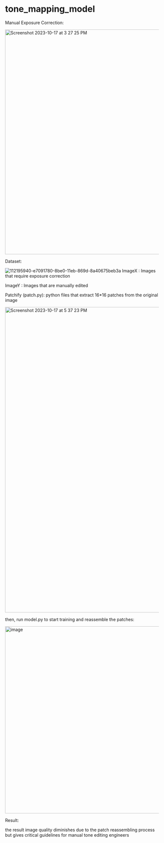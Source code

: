# tone_mapping_model

Manual Exposure Correction:

<img width="733" alt="Screenshot 2023-10-17 at 3 27 25 PM" src="https://github.com/jasonshin1127/exposure-correcting-model/assets/101506840/22372644-91c7-43db-9cd0-78a9a3ac2943">

Dataset:

![112195940-e7091780-8be0-11eb-869d-8a40675beb3a](https://github.com/jasonshin1127/exposure-correcting-model/assets/101506840/ac5b22b8-363b-46f5-96b4-0225dc35d335)
ImageX : Images that require exposure correction

ImageY : Images that are manually edited

Patchify (patch.py): python files that extract 16*16 patches from the original image

<img width="996" alt="Screenshot 2023-10-17 at 5 37 23 PM" src="https://github.com/jasonshin1127/exposure-correcting-model/assets/101506840/30081fcb-4111-47ca-a410-7c0c9840c888">

then, run model.py to start training and reassemble the patches:

<img width="610" alt="image" src="https://github.com/jasonshin1127/exposure-correcting-model/assets/101506840/191dcc31-8b9c-4be8-9865-f5ad63f0cd2f">

Result:

the result image quality diminishes due to the patch reassembling process but gives critical guidelines for manual tone editing engineers







